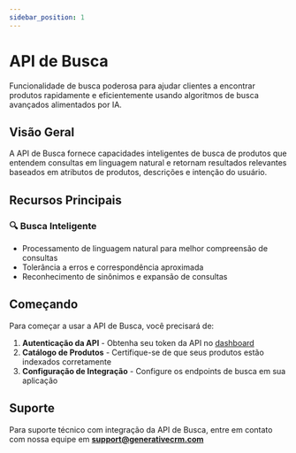 ```yaml
---
sidebar_position: 1
---
```


# API de Busca

Funcionalidade de busca poderosa para ajudar clientes a encontrar produtos rapidamente e eficientemente usando algoritmos de busca avançados alimentados por IA.

## Visão Geral

A API de Busca fornece capacidades inteligentes de busca de produtos que entendem consultas em linguagem natural e retornam resultados relevantes baseados em atributos de produtos, descrições e intenção do usuário.

## Recursos Principais

### 🔍 Busca Inteligente
- Processamento de linguagem natural para melhor compreensão de consultas
- Tolerância a erros e correspondência aproximada
- Reconhecimento de sinônimos e expansão de consultas

## Começando

Para começar a usar a API de Busca, você precisará de:

1. **Autenticação da API** - Obtenha seu token da API no [dashboard](https://app.generativecrm.com)
2. **Catálogo de Produtos** - Certifique-se de que seus produtos estão indexados corretamente
3. **Configuração de Integração** - Configure os endpoints de busca em sua aplicação

## Suporte

Para suporte técnico com integração da API de Busca, entre em contato com nossa equipe em **support@generativecrm.com**